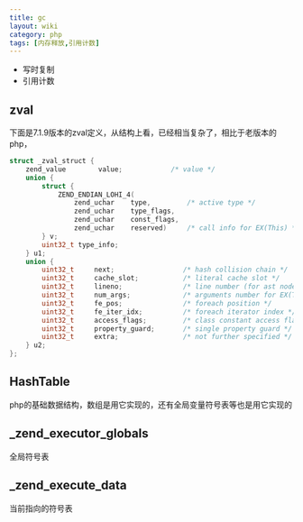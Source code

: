 ```yaml
---
title: gc
layout: wiki
category: php
tags: [内存释放,引用计数]
---
```


* 写时复制
* 引用计数

## zval

下面是7.1.9版本的zval定义，从结构上看，已经相当复杂了，相比于老版本的php，

~~~c
struct _zval_struct {
	zend_value        value;			/* value */
	union {
		struct {
			ZEND_ENDIAN_LOHI_4(
				zend_uchar    type,			/* active type */
				zend_uchar    type_flags,
				zend_uchar    const_flags,
				zend_uchar    reserved)	    /* call info for EX(This) */
		} v;
		uint32_t type_info;
	} u1;
	union {
		uint32_t     next;                 /* hash collision chain */
		uint32_t     cache_slot;           /* literal cache slot */
		uint32_t     lineno;               /* line number (for ast nodes) */
		uint32_t     num_args;             /* arguments number for EX(This) */
		uint32_t     fe_pos;               /* foreach position */
		uint32_t     fe_iter_idx;          /* foreach iterator index */
		uint32_t     access_flags;         /* class constant access flags */
		uint32_t     property_guard;       /* single property guard */
		uint32_t     extra;                /* not further specified */
	} u2;
};
~~~


## HashTable

php的基础数据结构，数组是用它实现的，还有全局变量符号表等也是用它实现的

## _zend_executor_globals

全局符号表

## _zend_execute_data

当前指向的符号表